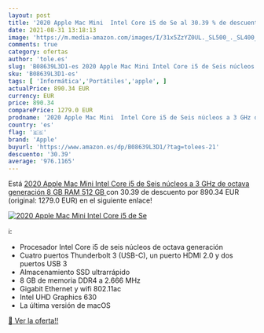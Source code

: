 ```yaml
---
layout: post
title: '2020 Apple Mac Mini  Intel Core i5 de Se al 30.39 % de descuento'
date: 2021-08-31 13:18:13
image: 'https://m.media-amazon.com/images/I/31x5ZzYZ0UL._SL500_._SL400_.jpg'
comments: true
category: ofertas
author: 'tole.es'
slug: 'B08639L3D1-es 2020 Apple Mac Mini Intel Core i5 de Seis núcleos a 3 GHz...'
sku: 'B08639L3D1-es'
tags: [ 'Informática','Portátiles','apple', ]
actualPrice: 890.34 EUR
currency: EUR
price: 890.34
comparePrice: 1279.0 EUR
prodname: '2020 Apple Mac Mini  Intel Core i5 de Seis núcleos a 3 GHz de octava generación  8 GB RAM  512 GB '
country: 'es'
flag: '🇪🇸'
brand: 'Apple'
buyurl: 'https://www.amazon.es/dp/B08639L3D1/?tag=tolees-21'
descuento: '30.39'
average: '976.1165'
---
```


Está [2020 Apple Mac Mini  Intel Core i5 de Seis núcleos a 3 GHz de octava generación  8 GB RAM  512 GB ](https://www.amazon.es/dp/B08639L3D1/?tag=tolees-21) con 30.39 de descuento por 890.34 EUR (original: 1279.0 EUR) en el siguiente enlace!

[![2020 Apple Mac Mini  Intel Core i5 de Se](https://m.media-amazon.com/images/I/31x5ZzYZ0UL._SL500_._SL400_.jpg)](https://www.amazon.es/dp/B08639L3D1/?tag=tolees-21)

ℹ️:

- Procesador Intel Core i5 de seis núcleos de octava generación
- Cuatro puertos Thunderbolt 3 (USB-C), un puerto HDMI 2.0 y dos puertos USB 3
- Almacenamiento SSD ultrarrápido
- 8 GB de memoria DDR4 a 2.666 MHz
- Gigabit Ethernet y wifi 802.11ac
- Intel UHD Graphics 630
- La última versión de macOS

[🛒 Ver la oferta!!](https://www.amazon.es/dp/B08639L3D1/?tag=tolees-21)
